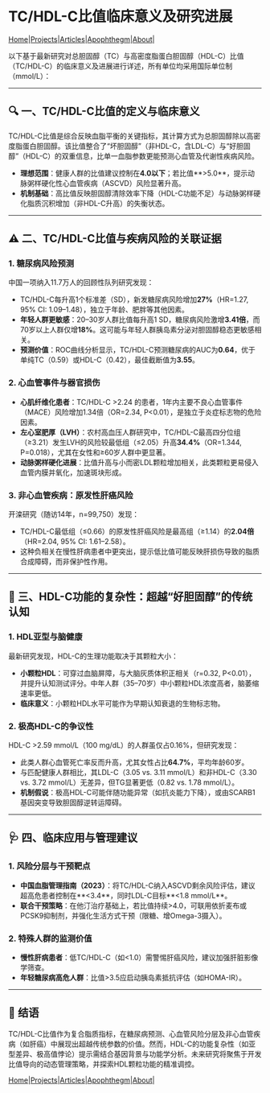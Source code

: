 # TC/HDL-C比值临床意义及研究进展

[Home](/README.md)|[Projects](/projects.md)|[Articles](/articles.md)|[Apophthegm](/apophthegm.md)|[About](/about.md)|

以下基于最新研究对总胆固醇（TC）与高密度脂蛋白胆固醇（HDL-C）比值（TC/HDL-C）的临床意义及进展进行详述，所有单位均采用国际单位制（mmol/L）：

---

## 🔍 一、TC/HDL-C比值的定义与临床意义
TC/HDL-C比值是综合反映血脂平衡的关键指标，其计算方式为总胆固醇除以高密度脂蛋白胆固醇。该比值整合了“坏胆固醇”（非HDL-C，含LDL-C）与“好胆固醇”（HDL-C）的双重信息，比单一血脂参数更能预测心血管及代谢性疾病风险。  
- **理想范围**：健康人群的比值建议控制在**4.0以下**；若比值**>5.0**，提示动脉粥样硬化性心血管疾病（ASCVD）风险显著升高。  
- **机制基础**：高比值反映胆固醇清除效率下降（HDL-C功能不足）与动脉粥样硬化脂质沉积增加（非HDL-C升高）的失衡状态。

---

## ⚠️ 二、TC/HDL-C比值与疾病风险的关联证据
### 1. **糖尿病风险预测**  
中国一项纳入11.7万人的回顾性队列研究发现：  
- TC/HDL-C每升高1个标准差（SD），新发糖尿病风险增加**27%**（HR=1.27, 95% CI: 1.09–1.48），独立于年龄、肥胖等其他因素。  
- **年轻人群更敏感**：20–30岁人群比值每升高1 SD，糖尿病风险激增**3.41倍**，而70岁以上人群仅增**18%**。这可能与年轻人群胰岛素分泌对胆固醇稳态更敏感相关。  
- **预测价值**：ROC曲线分析显示，TC/HDL-C预测糖尿病的AUC为**0.64**，优于单纯TC（0.59）或HDL-C（0.42），最佳截断值为**3.55**。

### 2. **心血管事件与器官损伤**  
- **心肌纤维化患者**：TC/HDL-C >2.24 的患者，1年内主要不良心血管事件（MACE）风险增加1.34倍（OR=2.34, P<0.01），是独立于炎症标志物的危险因素。  
- **左心室肥厚（LVH）**：农村高血压人群研究中，TC/HDL-C最高四分位组（≥3.21）发生LVH的风险较最低组（≤2.05）升高**34.4%**（OR=1.344, P=0.018），尤其在女性和≥60岁人群中更显著。  
- **动脉粥样硬化进展**：比值升高与小而密LDL颗粒增加相关，此类颗粒更易侵入血管内膜并氧化，加速斑块形成。

### 3. **非心血管疾病：原发性肝癌风险**  
开滦研究（随访14年，n=99,750）发现：  
- TC/HDL-C最低组（≤0.66）的原发性肝癌风险是最高组（≥1.14）的**2.04倍**（HR=2.04, 95% CI: 1.61–2.58）。  
- 这种负相关在慢性肝病患者中更突出，提示低比值可能反映肝损伤导致的脂质合成障碍，而非保护性作用。

---

## 🔬 三、HDL-C功能的复杂性：超越“好胆固醇”的传统认知
### 1. **HDL亚型与脑健康**  
最新研究发现，HDL-C的生理功能取决于其颗粒大小：  
- **小颗粒HDL**：可穿过血脑屏障，与大脑灰质体积正相关（r=0.32, P<0.01），并提升认知测试评分。中年人群（35–70岁）中小颗粒HDL浓度高者，脑萎缩速率更低。  
- **临床意义**：小颗粒HDL水平可能作为早期认知衰退的生物标志物。

### 2. **极高HDL-C的争议性**  
HDL-C >2.59 mmol/L（100 mg/dL）的人群虽仅占0.16%，但研究发现：  
- 此类人群心血管死亡率反而升高，尤其女性占比**64.7%**，平均年龄60岁。  
- 与匹配健康人群相比，其LDL-C（3.05 vs. 3.11 mmol/L）和非HDL-C（3.30 vs. 3.72 mmol/L）无差异，但TG显著更低（0.82 vs. 1.78 mmol/L）。  
- **机制假说**：极高HDL-C可能伴随功能异常（如抗炎能力下降），或由SCARB1基因突变导致胆固醇逆转运障碍。

---

## 🩺 四、临床应用与管理建议
### 1. **风险分层与干预靶点**  
- **中国血脂管理指南（2023）**：将TC/HDL-C纳入ASCVD剩余风险评估，建议超高危患者控制在**<3.4**，同时LDL-C目标**<1.8 mmol/L**。  
- **联合干预策略**：在他汀治疗基础上，若比值持续>4.0，可联用依折麦布或PCSK9抑制剂，并强化生活方式干预（限糖、增Omega-3摄入）。

### 2. **特殊人群的监测价值**  
- **慢性肝病患者**：低TC/HDL-C（如<1.0）需警惕肝癌风险，建议加强肝脏影像学筛查。  
- **年轻糖尿病高危人群**：比值>3.5应启动胰岛素抵抗评估（如HOMA-IR）。

---

## 💎 结语
TC/HDL-C比值作为复合脂质指标，在糖尿病预测、心血管风险分层及非心血管疾病（如肝癌）中展现出超越传统参数的价值。然而，HDL-C的功能复杂性（如亚型差异、极高值悖论）提示需结合基因背景与功能学分析。未来研究将聚焦于开发比值导向的动态管理策略，并探索HDL颗粒功能的精准调控。

[Home](/README.md)|[Projects](/projects.md)|[Articles](/articles.md)|[Apophthegm](/apophthegm.md)|[About](/about.md)|
